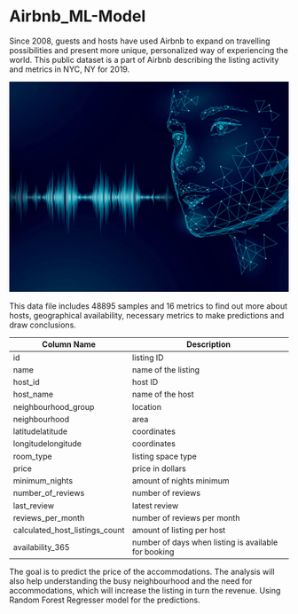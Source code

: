 # Airbnb_ML-Model

Since 2008, guests and hosts have used Airbnb to expand on travelling possibilities and present more unique, personalized way of experiencing the world. This public dataset is a part of Airbnb describing the listing activity and metrics in NYC, NY for 2019.

![voicepic2](https://github.com/Ranjini-G/INSAID-Assignment/blob/master/Images/voicepic2.jpg "voicepic2")

This data file includes 48895 samples and 16 metrics to find out more about hosts, geographical availability, necessary metrics to make predictions and draw conclusions.

| Column Name                      | Description                                           |
| -------------                    | -------------                                         |
| id                               | listing ID                                            |
| name                             | name of the listing                                   |
| host_id                          | host ID                                               |
| host_name                        | name of the host                                      |  
| neighbourhood_group              | location                                              |
| neighbourhood                    | area                                                  |
| latitudelatitude                 | coordinates                                           |
| longitudelongitude               | coordinates                                           |
| room_type                        | listing space type                                    |
| price                            | price in dollars                                      |
| minimum_nights                   | amount of nights minimum                              |
| number_of_reviews                | number of reviews                                     |
| last_review                      | latest review                                         |
| reviews_per_month                | number of reviews per month                           |
| calculated_host_listings_count   | amount of listing per host                            |
| availability_365                 | number of days when listing is available for booking  |

The goal is to predict the price of the accommodations. The analysis will also help understanding the busy neighbourhood and the need for accommodations, which will increase the listing in turn the revenue. Using Random Forest Regresser model for the predictions.
